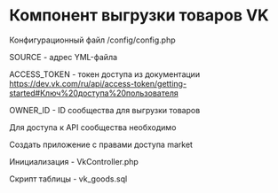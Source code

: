 Компонент выгрузки товаров VK
=

Конфигурационный файл /config/config.php

SOURCE - адрес YML-файла

ACCESS_TOKEN - токен доступа из документации https://dev.vk.com/ru/api/access-token/getting-started#Ключ%20доступа%20пользователя

OWNER_ID -  ID сообщества для выгрузки товаров

Для доступа к API сообщества необходимо
 
Создать приложение с правами доступа market 

Инициализация - VkController.php

Скрипт таблицы - vk_goods.sql
